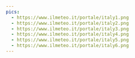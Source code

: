 ```yaml
---
pics:
  - https://www.ilmeteo.it/portale/italy1.png
  - https://www.ilmeteo.it/portale/italy2.png
  - https://www.ilmeteo.it/portale/italy3.png
  - https://www.ilmeteo.it/portale/italy4.png
  - https://www.ilmeteo.it/portale/italy5.png
  - https://www.ilmeteo.it/portale/italy6.png
---
```

